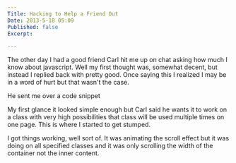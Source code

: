 ```yaml
---
Title: Hacking to Help a Friend Out
Date: 2013-5-18 05:09
Published: false
Excerpt: 

---
```


The other day I had a good friend Carl hit me up on chat asking how much I know about javascript. Well my first thought was, somewhat decent, but instead I replied back with pretty good. Once saying this I realized I may be in a word of hurt but that wasn't the case.

He sent me over a code snippet
<script src="https://gist.github.com/ckollars/5605947.js"></script>

My first glance it looked simple enough but Carl said he wants it to work on a class with very high possibilities that class will be used multiple times on one page. This is where I started to get stumped.

I got things working, well sort of. It was animating the scroll effect but it was doing on all specified classes and it was only scrolling the width of the container not the inner content.